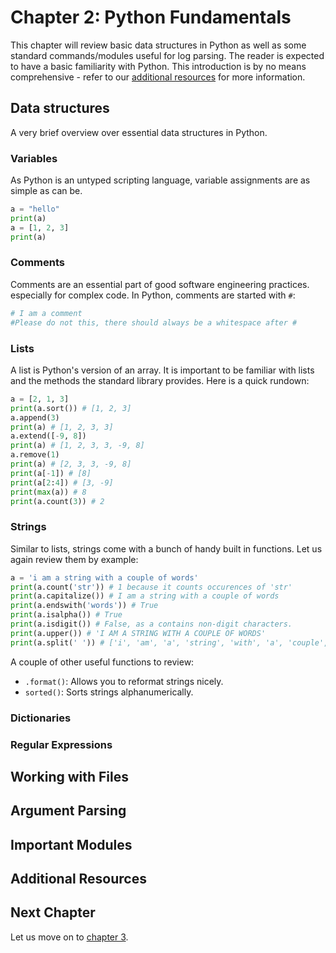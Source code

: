 # Chapter 2: Python Fundamentals

This chapter will review basic data structures in Python as well as some standard commands/modules useful for log parsing. The reader is expected to have a basic familiarity with Python.
This introduction is by no means comprehensive - refer to our [additional resources](#additional-resources) for more information.

## Data structures
A very brief overview over essential data structures in Python.  
### Variables
As Python is an untyped scripting language, variable assignments are as simple as can be.

```Python
a = "hello"
print(a)
a = [1, 2, 3]
print(a)
```


### Comments
Comments are an essential part of good software engineering practices. especially for complex code.
In Python, comments are started with `#`:

```Python
# I am a comment
#Please do not this, there should always be a whitespace after #
```
### Lists
A list is Python's version of an array. It is important to be familiar with lists and the methods the standard library provides. Here is a quick rundown:
```Python
a = [2, 1, 3]
print(a.sort()) # [1, 2, 3]
a.append(3)
print(a) # [1, 2, 3, 3]
a.extend([-9, 8])
print(a) # [1, 2, 3, 3, -9, 8]
a.remove(1)
print(a) # [2, 3, 3, -9, 8]
print(a[-1]) # [8]
print(a[2:4]) # [3, -9]
print(max(a)) # 8
print(a.count(3)) # 2
```
### Strings
Similar to lists, strings come with a bunch of handy built in functions. Let us again review them by example:
```Python
a = 'i am a string with a couple of words'
print(a.count('str')) # 1 because it counts occurences of 'str'
print(a.capitalize()) # I am a string with a couple of words
print(a.endswith('words')) # True
print(a.isalpha()) # True
print(a.isdigit()) # False, as a contains non-digit characters.
print(a.upper()) # 'I AM A STRING WITH A COUPLE OF WORDS'
print(a.split(' ')) # ['i', 'am', 'a', 'string', 'with', 'a', 'couple', 'of', 'words']

```
A couple of other useful functions to review:
- `.format()`: Allows you to reformat strings nicely.
- `sorted()`: Sorts strings alphanumerically.
### Dictionaries
### Regular Expressions


## Working with Files
## Argument Parsing
## Important Modules
## Additional Resources

## Next Chapter
Let us move on to [chapter 3](https://github.com/InsightDataScience/Parsing-Workshop/tree/master/chapter3).
